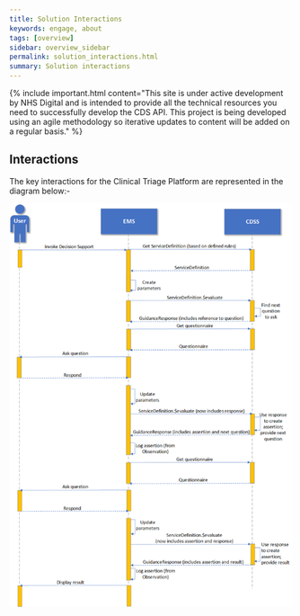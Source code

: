 ```yaml
---
title: Solution Interactions
keywords: engage, about
tags: [overview]
sidebar: overview_sidebar
permalink: solution_interactions.html
summary: Solution interactions
---
```


{% include important.html content="This site is under active development by NHS Digital and is intended to provide all the technical resources you need to successfully develop the CDS API. This project is being developed using an agile methodology so iterative updates to content will be added on a regular basis." %}


## Interactions ##

The key interactions for the Clinical Triage Platform are represented in the diagram below:-

<!--<img src="..\..\images\solution\message-sequence.png" alt="Diagram showing Clinical Triage Platform key interactions." title="Diagram showing Clinical Triage Platform key interactions.">-->
![Diagram showing Clinical Triage Platform key interactions](images/solution/message-sequence.png)




